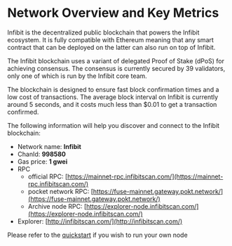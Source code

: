 # Network Overview and Key Metrics

Infibit is the decentralized public blockchain that powers the Infibit ecosystem. It is fully compatible with Ethereum meaning that any smart contract that can be deployed on the latter can also run on top of Infibit.

The Infibit blockchain uses a variant of delegated Proof of Stake \(dPoS\) for achieving consensus. The consensus is currently secured by 39 validators, only one of which is run by the Infibit core team.

The blockchain is designed to ensure fast block confirmation times and a low cost of transactions. The average block interval on Infibit is currently around 5 seconds, and it costs much less than $0.01 to get a transaction confirmed.

The following information will help you discover and connect to the Infibit blockchain:   

* Network name: **Infibit**
* ChanId: **998580**
* Gas price: **1 gwei**
* RPC
  * official RPC: [https://mainnet-rpc.infibitscan.com/](https://mainnet-rpc.infibitscan.com/)
  * pocket network RPC: [https://fuse-mainnet.gateway.pokt.network/](https://fuse-mainnet.gateway.pokt.network/)
  * Archive node RPC:  [https://explorer-node.infibitscan.com/](https://explorer-node.infibitscan.com/)
* Explorer: [http://infibitscan.com/](http://infibitscan.com/)

Please refer to the [quickstart](https://github.com/fkt20/FAKTNetwork/#using-quickstart) if you wish to run your own node

